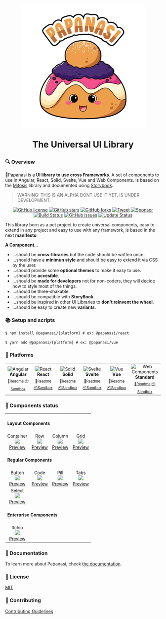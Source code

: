 <h1 align="center">
  <a href="#"><img src="https://raw.githubusercontent.com/CKGrafico/papanasi/main/docs/resources/logo-text.svg"  width="400" alt="Papanasi"></a>
  <p align="center">The Universal UI Library</p>
</h1>

### 🔍 Overview

🥯Papanasi is a **UI library to use cross Frameworks**. A set of components to use in Angular, React, Solid, Svelte, Vue and Web Components. Is based on the [Mitosis](https://github.com/BuilderIO/mitosis) library and documented using [Storybook](https://storybook.js.org/).

> WARNING: THIS IS AN ALPHA DONT USE IT YET, IS UNDER DEVELOPMENT.

<p align="center">
  <a href="https://github.com/CKGrafico/Papanasi/blob/main/LICENSE"><img src="https://img.shields.io/github/license/CKGrafico/Papanasi.svg?logo=creative%20commons&color=8FBFA9&logoColor=FFFFFF" alt="GitHub license" /></a>
  <a href="https://github.com/CKGrafico/Papanasi/network"><img src="https://img.shields.io/github/stars/CKGrafico/Papanasi.svg?logo=verizon&color=4D8C6F" alt="GitHub stars" /></a>
  <a href="https://github.com/CKGrafico/Papanasi/network"><img src="https://img.shields.io/github/forks/CKGrafico/Papanasi.svg?logo=github&color=38A3A5" alt="GitHub forks" /></a>
  <a href="https://twitter.com/CKGrafico"><img src="https://img.shields.io/badge/Tweet-project?logo=twitter&color=00acee&logoColor=FFFFFF" alt="Tweet" /></a>
  <a href="https://github.com/sponsors/CKGrafico"><img src="https://img.shields.io/badge/Support-project?logo=ko-fi&color=ea4aaa&logoColor=FFFFFF" alt="Sponsor" /></a>
  <a href="https://travis-ci.org/CKGrafico/Papanasi"><img src="https://travis-ci.org/CKGrafico/Papanasi.svg?logo=travis&branch=basic" alt="Build Status" /></a>
  <a href="https://github.com/CKGrafico/Papanasi/issues"><img src="https://img.shields.io/github/issues/CKGrafico/Papanasi.svg?logo=codeigniter&logoColor=FFFFFF" alt="GitHub issues" /></a>
  <a href="https://github.com/CKGrafico/Papanasi/releases"><img src="https://img.shields.io/badge/Update%20status-Frequently-009C7C?logo=git&logoColor=FFFFFF" alt="Update Status" /></a>

</p>

This library born as a pet project to create universal components, easy to extend in any project and easy to use with any framework, is based in the next **manifesto**:

**A Component**...
* ...should be **cross-libraries** but the code should be written once.
* ...should have a **minimun style** and should be easy to extend it via CSS by the user.
* ...should provide some  **optional themes** to make it easy to use.
* ...should be **accesible**.
* ...should be **made for developers** not for non-coders, they will decide how to style most of the things.
* ...should be three-shakable.
* ...should be compatible with **StoryBook**.
* ...should be inspired in other UI Libraries to **don't reinvent the wheel**.
* ...should be easy to create new **variants**.

### 📚 Setup and scripts

```shell
$ npm install @papanasi/{platform} # ex: @papanasi/react
```

```shell
$ yarn add @papanasi/{platform} # ex: @papanasi/vue
```

### 🧩 Platforms 
<table align="center">
  <tr>
    <td align="center" width="100">
      <img src="https://cdn.svgporn.com/logos/angular-icon.svg" width="50" title="Angular"> <br/>
      <strong>Angular</strong> <br/>
      <sub>
        <a href="https://github.com/CKGrafico/papanasi/blob/main/packages/angular/README.md#-setup-and-scripts" target="_blank">📗Readme</a>
        <a href="https://codesandbox.io/s/papanasi-angular-7bzn8h" target="_blank">📦Sandbox</a>
      </sub>
    </td>
    <td align="center" width="100">
      <img src="https://cdn.svgporn.com/logos/react.svg" width="50" title="React"> <br/>
      <strong>React</strong> <br/>
      <sub>
        <a href="https://github.com/CKGrafico/papanasi/blob/main/packages/react/README.md#-setup-and-scripts" target="_blank">📗Readme</a>
        <a href="https://codesandbox.io/s/papanasi-react-orfn30" target="_blank">📦Sandbox</a>
      </sub>
    </td>
    <td align="center" width="100">
      <img src="https://cdn.svgporn.com/logos/solidjs-icon.svg" width="50" title="Solid"> <br/>
      <strong>Solid</strong> <br/>
      <sub>
        <a href="https://github.com/CKGrafico/papanasi/blob/main/packages/solid/README.md#-setup-and-scripts" target="_blank">📗Readme</a>
        <a href="#" target="_blank">📦Sandbox</a>
      </sub>
    </td>
    <td align="center" width="100">
      <img src="https://cdn.svgporn.com/logos/svelte-icon.svg" width="45" title="Svelte"> <br/>
      <strong>Svelte</strong> <br/>
      <sub>
        <a href="https://github.com/CKGrafico/papanasi/blob/main/packages/svelte/README.md#-setup-and-scripts" target="_blank">📗Readme</a>
        <a href="https://codesandbox.io/s/papanasi-svelte-00ul5x" target="_blank">📦Sandbox</a>
      </sub>
    </td>
    <td align="center" width="100">
      <img src="https://cdn.svgporn.com/logos/vue.svg" width="50" title="Vue"> <br/>
      <strong>Vue</strong> <br/>
      <sub>
        <a href="https://github.com/CKGrafico/papanasi/blob/main/packages/vue/README.md#-setup-and-scripts" target="_blank">📗Readme</a>
        <a href="https://codesandbox.io/s/papanasi-vue-vygq4m" target="_blank">📦Sandbox</a>
      </sub>
    </td>
    <td align="center" width="100">
      <img src="https://cdn.svgporn.com/logos/w3c.svg" width="80" title="Web Components"> <br/>
      <strong>Standard</strong> <br/>
      <sub>
        <a href="https://github.com/CKGrafico/papanasi/blob/main/packages/webcomponent/README.md#-setup-and-scripts" target="_blank">📗Readme</a>
        <a href="https://codesandbox.io/s/papanasi-webcomponents-27zsfr" target="_blank">📦Sandbox</a>
      </sub>
    </td>
  </tr>
</table>

### 🔨 Components status

<table align="center">
  <tr>
    <td align="left" colspan="4">
     <h4>Layout Components</h4>
    </td>
  </tr>
  <tr>
    <td align="center">
      Container <br/>
      <img src="https://us-central1-progress-markdown.cloudfunctions.net/progress/100"/><br/>
      <a href="https://papanasi.js.org/?path=/docs/layout-container--default-story">Preview</a>
    </td>
    <td align="center">
      Row <br/>
      <img src="https://us-central1-progress-markdown.cloudfunctions.net/progress/100"/><br/>
      <a href="https://papanasi.js.org/?path=/docs/layout-row--default-story">Preview</a>
    </td>
    <td align="center">
      Column <br/>
      <img src="https://us-central1-progress-markdown.cloudfunctions.net/progress/100"/><br/>
      <a href="https://papanasi.js.org/?path=/docs/layout-column--default-story">Preview</a>
    </td>
    <td align="center">
      Grid <br/>
      <img src="https://us-central1-progress-markdown.cloudfunctions.net/progress/100"/><br/>
      <a href="https://papanasi.js.org/?path=/docs/layout-grid--default-story">Preview</a>
    </td>
  </tr>
  <tr>
    <td  align="left" colspan="4">
     <h4>Regular Components</h4>
    </td>
  </tr>
  <tr>
    <td align="center">
      Button <br/>
      <img src="https://us-central1-progress-markdown.cloudfunctions.net/progress/100"/><br/>
      <a href="https://papanasi.js.org/?path=/docs/components-button--default-story">Preview</a>
    </td>
    <td align="center">
      Code <br/>
      <img src="https://us-central1-progress-markdown.cloudfunctions.net/progress/100"/><br/>
      <a href="https://papanasi.js.org/?path=/docs/components-code--default-story">Preview</a>
    </td>
    <td align="center">
      Pill <br/>
      <img src="https://us-central1-progress-markdown.cloudfunctions.net/progress/100"/><br/>
      <a href="https://papanasi.js.org/?path=/docs/components-pill--default-story">Preview</a>
    </td>
     <td align="center">
      Tabs <br/>
      <img src="https://us-central1-progress-markdown.cloudfunctions.net/progress/0"/><br/>
      <a href="https://papanasi.js.org/?path=/docs/components-tabs--default-story">Preview</a>
    </td>
  </tr>
   <tr>
    <td align="center">
      Select <br/>
      <img src="https://us-central1-progress-markdown.cloudfunctions.net/progress/0"/><br/>
      <a href="https://papanasi.js.org/?path=/docs/components-select--default-story">Preview</a>
    </td>
  </tr>
  <tr>
    <td align="left" colspan="4">
     <h4>Enterprise Components</h4>
    </td>
  </tr>
  <tr>
    <td align="center">
      Itchio <br/>
      <img src="https://us-central1-progress-markdown.cloudfunctions.net/progress/80"/><br/>
      <a href="https://papanasi.js.org/?path=/docs/enterprise-itchio--default-story">Preview</a>
    </td>
  </tr>
</table>

### 📗 Documentation

To learn more about Papanasi, check [the documentation](http://papanasi.js.org/).

### 📃 License

[MIT](http://opensource.org/licenses/MIT)

### 🚀 Contributing

[Contributing Guidelines](https://github.com/CKGrafico/papanasi/blob/main/CONTRIBUTING.md)
